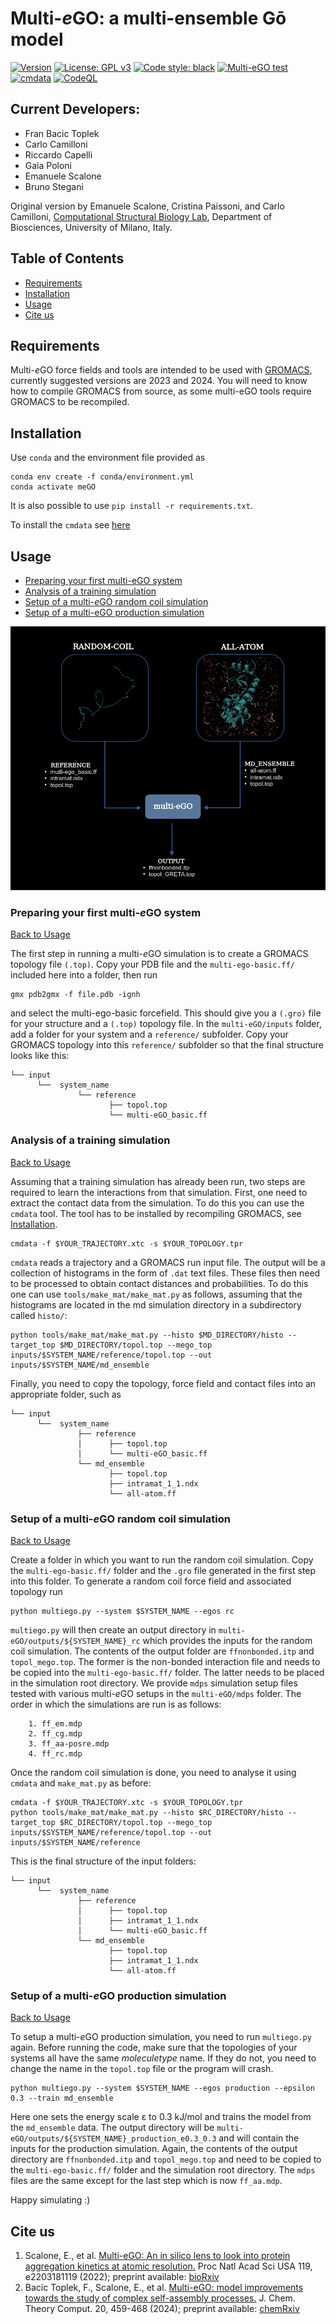 # Multi-*e*GO: a multi-ensemble Gō model
[![Version](https://img.shields.io/badge/Version-beta.3-blue)](https://github.com/multi-ego/multi-eGO/releases)
[![License: GPL v3](https://img.shields.io/badge/License-GPL%20v3-blue.svg)](http://www.gnu.org/licenses/gpl-3.0)
[![Code style: black](https://img.shields.io/badge/code%20style-black-000000.svg)](https://github.com/psf/black)
[![Multi-eGO test](https://github.com/multi-ego/multi-eGO/actions/workflows/test.yml/badge.svg)](https://github.com/multi-ego/multi-eGO/actions/workflows/test.yml)
[![cmdata](https://github.com/multi-ego/multi-eGO/actions/workflows/cmdata.yml/badge.svg)](https://github.com/multi-ego/multi-eGO/actions/workflows/cmdata.yml)
[![CodeQL](https://github.com/multi-ego/multi-eGO/actions/workflows/github-code-scanning/codeql/badge.svg)](https://github.com/multi-ego/multi-eGO/actions/workflows/github-code-scanning/codeql)

## Current Developers:
- Fran Bacic Toplek
- Carlo Camilloni
- Riccardo Capelli
- Gaia Poloni
- Emanuele Scalone
- Bruno Stegani
  
Original version by Emanuele Scalone, Cristina Paissoni, and Carlo Camilloni, [Computational Structural Biology Lab](http://compsb.unimi.it), Department of Biosciences, University of Milano, Italy.

## Table of Contents
- [Requirements](#requirements)
- [Installation](#installation)
- [Usage](#usage)
- [Cite us](#cite-us)

## Requirements
Multi-*e*GO force fields and tools are intended to be used with [GROMACS](https://www.gromacs.org), currently suggested versions are 2023 and 2024.
You will need to know how to compile GROMACS from source, as some multi-eGO tools require GROMACS to be recompiled.

## Installation
Use ```conda``` and the environment file provided as
 ```
conda env create -f conda/environment.yml
conda activate meGO
```
It is also possible to use ``pip install -r requirements.txt``.

To install the `cmdata` see [here](tools/cmdata/README.md)

## Usage
- [Preparing your first multi-eGO system](#preparing-your-first-multi-ego-system)
- [Analysis of a training simulation](#analysis-of-a-training-simulation)
- [Setup of a multi-*e*GO random coil simulation](#setup-of-a-multi-ego-random-coil-simulation)
- [Setup of a multi-eGO production simulation](#setup-of-a-multi-ego-production-simulation)

![Image](img/mego_workflow_black.png)

### Preparing your first multi-*e*GO system

[Back to Usage](#usage)

The first step in running a multi-*e*GO simulation is to create a GROMACS topology file ```(.top)```. 
Copy your PDB file and the ```multi-ego-basic.ff/``` included here into a folder, then run 
```
gmx pdb2gmx -f file.pdb -ignh
```
and select the multi-ego-basic forcefield. This should give you a ```(.gro)``` file for your structure and a ```(.top)``` topology file. In the ```multi-eGO/inputs``` folder, add a folder for your system and a ```reference/``` subfolder. Copy your GROMACS topology into this ```reference/``` subfolder so that the final structure looks like this:
```
└── input
      └──  system_name
               └── reference
                      ├── topol.top
                      └── multi-eGO_basic.ff
```

### Analysis of a training simulation

[Back to Usage](#usage)

Assuming that a training simulation has already been run, two steps are required to learn the interactions from that simulation. First, one need to extract the contact data from the simulation. To do this you can use the ```cmdata``` tool. The tool has to be installed by recompiling GROMACS, see [Installation](#Installation). 

```
cmdata -f $YOUR_TRAJECTORY.xtc -s $YOUR_TOPOLOGY.tpr
```
```cmdata``` reads a trajectory and a GROMACS run input file. The output will be a collection of histograms in the form of ```.dat``` text files. These files then need to be processed to obtain contact distances and probabilities. To do this one can use ```tools/make_mat/make_mat.py``` as follows, assuming that the histograms are located in the md simulation directory in a subdirectory called ```histo/```:
```
python tools/make_mat/make_mat.py --histo $MD_DIRECTORY/histo --target_top $MD_DIRECTORY/topol.top --mego_top inputs/$SYSTEM_NAME/reference/topol.top --out inputs/$SYSTEM_NAME/md_ensemble
```

Finally, you need to copy the topology, force field and contact files into an appropriate folder, such as

```
└── input
      └──  system_name
               ├── reference
               │      ├── topol.top
               │      └── multi-eGO_basic.ff
               └── md_ensemble
                      ├── topol.top
                      ├── intramat_1_1.ndx
                      └── all-atom.ff
```

### Setup of a multi-*e*GO random coil simulation

[Back to Usage](#usage)

Create a folder in which you want to run the random coil simulation. Copy the ```multi-ego-basic.ff/``` folder and the ```.gro``` file generated in the first step into this folder. To generate a random coil force field and associated topology run
```
python multiego.py --system $SYSTEM_NAME --egos rc
```
```multiego.py``` will then create an output directory in ```multi-eGO/outputs/${SYSTEM_NAME}_rc``` which provides the inputs for the random coil simulation.
The contents of the output folder are ```ffnonbonded.itp``` and ```topol_mego.top```. The former is the non-bonded interaction file and needs to be copied into the ```multi-ego-basic.ff/``` folder. The latter needs to be placed in the simulation root directory. We provide ```mdps``` simulation setup files tested with various multi-*e*GO setups in the ```multi-eGO/mdps``` folder. The order in which the simulations are run is as follows:

```
    1. ff_em.mdp
    2. ff_cg.mdp
    3. ff_aa-posre.mdp
    4. ff_rc.mdp
```

Once the random coil simulation is done, you need to analyse it using ```cmdata``` and ```make_mat.py``` as before:

```
cmdata -f $YOUR_TRAJECTORY.xtc -s $YOUR_TOPOLOGY.tpr
python tools/make_mat/make_mat.py --histo $RC_DIRECTORY/histo --target_top $RC_DIRECTORY/topol.top --mego_top inputs/$SYSTEM_NAME/reference/topol.top --out inputs/$SYSTEM_NAME/reference
```

This is the final structure of the input folders:

```
└── input
      └──  system_name
               ├── reference
               │      ├── topol.top
               │      ├── intramat_1_1.ndx
               │      └── multi-eGO_basic.ff
               └── md_ensemble
                      ├── topol.top
                      ├── intramat_1_1.ndx
                      └── all-atom.ff
```

### Setup of a multi-*e*GO production simulation 

[Back to Usage](#usage)

To setup a multi-*e*GO production simulation, you need to run ```multiego.py``` again. Before running the code, make sure that the topologies of your systems all have the same *moleculetype* name. If they do not, you need to change the name in the ```topol.top``` file or the program will crash.
```
python multiego.py --system $SYSTEM_NAME --egos production --epsilon 0.3 --train md_ensemble
```
Here one sets the energy scale &#949; to 0.3 kJ/mol and trains the model from the ```md_ensemble``` data. The output directory will be ```multi-eGO/outputs/${SYSTEM_NAME}_production_e0.3_0.3``` and will contain the inputs for the production simulation. Again, the contents of the output directory are ```ffnonbonded.itp``` and ```topol_mego.top``` and need to be copied to the ```multi-ego-basic.ff/``` folder and the simulation root directory. The ```mdps``` files are the same except for the last step which is now ```ff_aa.mdp```.

Happy simulating :)

## Cite us
1. Scalone, E., et al. [Multi-eGO: An in silico lens to look into protein aggregation kinetics at atomic resolution.](https://www.pnas.org/doi/10.1073/pnas.2203181119) Proc Natl Acad Sci USA 119, e2203181119 (2022); preprint available: [bioRxiv](https://www.biorxiv.org/content/10.1101/2022.02.18.481033v2)
2. Bacic Toplek, F., Scalone, E., et al. [Multi-eGO: model improvements towards the study of complex self-assembly processes.](https://doi.org/10.1021/acs.jctc.3c01182) J. Chem. Theory Comput. 20, 459-468 (2024); preprint available: [chemRxiv](https://doi.org/10.26434/chemrxiv-2023-67255)


